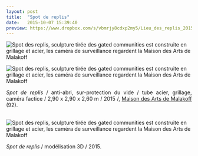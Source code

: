 ```yaml
---
layout: post
title:  "Spot de replis"
date:   2015-10-07 15:39:40
preview: https://www.dropbox.com/s/vbmrjy8cdxp2my5/Lieu_des_replis_2015_preview.jpg?raw=1
---
```


<img src="https://www.dropbox.com/s/k5t7c4hvec8e0hb/Lieu_des_replis_2015_.jpg?raw=1" alt="Spot des replis, sculpture tir&eacute;e des gated communities est construite en grillage et acier, les cam&eacute;ra de surveillance regardent la Maison des Arts de Malakoff">

<img src="
https://www.dropbox.com/s/650odcebfoamsm7/Lieu_des_replis_2015_detail.jpg?raw=1" alt="Spot des replis, sculpture tir&eacute;e des gated communities est construite en grillage et acier, les cam&eacute;ra de surveillance regardent la Maison des Arts de Malakoff">

<p style="text-align:justify">
<span style="font-style: italic;">Spot de replis</span> / anti-abri, sur-protection du vide / tube acier, grillage, cam&eacute;ra factice / 2,90 x 2,90 x 2,60 m / 2015 /, <a href="#" onclick='window.open("http://maisondesarts.malakoff.fr/");return false;'>Maison des Arts de Malakoff</a> (92).
</p>
<br>

<img src="https://www.dropbox.com/s/spsirap36bt2kru/Lieu_des_replis_2015_3D.jpg?raw=1" alt="Spot des replis, sculpture tir&eacute;e des gated communities est construite en grillage et acier, les cam&eacute;ra de surveillance regardent la Maison des Arts de Malakoff">

<p style="text-align:justify">
<span style="font-style: italic;">Spot de replis</span> / mod&eacute;lisation 3D / 2015.
</p>